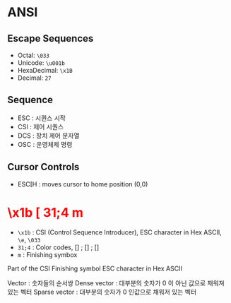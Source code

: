 # ANSI

## Escape Sequences

+ Octal: `\033`
+ Unicode: `\u001b`
+ HexaDecimal: `\x1B`
+ Decimal: `27`

## Sequence

+ ESC : 시퀀스 시작
+ CSI : 제어 시퀀스
+ DCS : 장치 제어 문자열
+ OSC : 운영체제 명령

## Cursor Controls

+ ESC[H : moves cursor to home position (0,0)

<h1 style="color:#ff0000">
\x1b [ 31;4 m
</h1>

+ `\x1b` : CSI (Control Sequence Introducer), ESC character in Hex ASCII, `\e`, `\033`
+ `31;4` : Color codes, [<PREFIX>] ; [<COLOR>] ; [<TEXT DECORATION>]
+ `m` : Finishing symbox

Part of the CSI Finishing symbol
ESC character in Hex ASCII

Vector : 숫자들의 순서쌍
Dense vector : 대부분의 숫자가 0 이 아닌 값으로 채워져 있는 벡터
Sparse vector : 대부분의 숫자가 0 인값으로 채워저 있는 벡터

